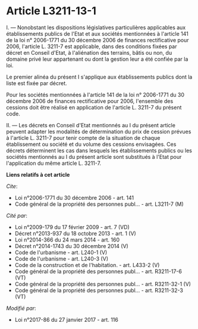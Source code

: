 # Article L3211-13-1

I. ― Nonobstant les dispositions législatives particulières applicables aux établissements publics de l'Etat et aux sociétés
mentionnées à l'article 141 de la loi n° 2006-1771 du 30 décembre 2006 de finances rectificative pour 2006, l'article L.
3211-7 est applicable, dans des conditions fixées par décret en Conseil d'Etat, à l'aliénation des terrains, bâtis ou non, du
domaine privé leur appartenant ou dont la gestion leur a été confiée par la loi. 

Le premier alinéa du présent I s'applique aux établissements publics dont la liste est fixée par décret.

Pour les sociétés mentionnées à l'article 141 de la loi n° 2006-1771 du  30 décembre 2006 de finances rectificative pour
2006, l'ensemble des  cessions doit être réalisé en application de l'article L. 3211-7 du  présent code.  

II. ― Les décrets en Conseil d'Etat mentionnés au I du présent article peuvent adapter les modalités de détermination du prix
de cession prévues à l'article L. 3211-7 pour tenir compte de la situation de chaque établissement ou société et du volume
des cessions envisagées. Ces décrets déterminent les cas dans lesquels les établissements publics ou les sociétés mentionnés
au I du présent article sont substitués à l'Etat pour l'application du même article L. 3211-7.

**Liens relatifs à cet article**

_Cite_:

  - Loi n°2006-1771 du 30 décembre 2006 - art. 141
  - Code général de la propriété des personnes publ... - art. L3211-7 (M)

_Cité par_:

  - Loi n°2009-179 du 17 février 2009 - art. 7 (VD)
  - Décret n°2013-937 du 18 octobre 2013 - art. 1 (V)
  - Loi n°2014-366 du 24 mars 2014 - art. 160
  - Décret n°2014-1743 du 30 décembre 2014 (V)
  - Code de l'urbanisme - art. L240-1 (V)
  - Code de l'urbanisme - art. L240-3 (V)
  - Code de la construction et de l'habitation. - art. L433-2 (V)
  - Code général de la propriété des personnes publ... - art. R3211-17-6 (VT)
  - Code général de la propriété des personnes publ... - art. R3211-32-1 (V)
  - Code général de la propriété des personnes publ... - art. R3211-32-3 (VT)

_Modifié par_:

  - Loi n°2017-86 du 27 janvier 2017 - art. 116
